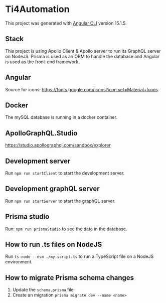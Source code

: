 # Ti4Automation

This project was generated with [Angular CLI](https://github.com/angular/angular-cli) version 15.1.5.

## Stack

This project is using Apollo Client & Apollo server to run its GraphQL server on NodeJS. Prisma is used as an ORM to handle the database and Angular is used as the front-end framework.

## Angular

Source for icons: https://fonts.google.com/icons?icon.set=Material+Icons

## Docker

The mySQL database is running in a docker container.

## ApolloGraphQL.Studio

https://studio.apollographql.com/sandbox/explorer

## Development server

Run `npm run startClient` to start the development server.

## Development graphQL server

Run `npm run startServer` to start the graphQL server.

## Prisma studio

Run: `npm run prismaStudio` to see the data in the database.

## How to run .ts files on NodeJS

Run `ts-node --esm ./my-script.ts` to run a TypeScript file on a NodeJS environment.

## How to migrate Prisma schema changes

1. Update the `schema.prisma` file
2. Create an migration `prisma migrate dev --name <name>`
